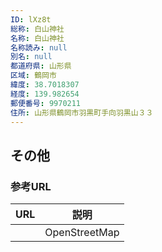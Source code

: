 ```yaml
---
ID: lXz8t
総称: 白山神社
名称: 白山神社
名称読み: null
別名: null
都道府県: 山形県
区域: 鶴岡市
緯度: 38.7018307
経度: 139.982654
郵便番号: 9970211
住所: 山形県鶴岡市羽黒町手向羽黒山３３
---
```


## その他

### 参考URL

| URL | 説明          |
| --- | ------------- |
|     | OpenStreetMap |
